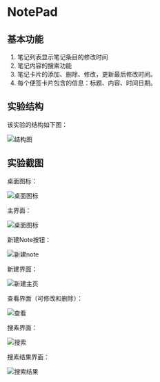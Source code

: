 # NotePad
## **基本功能**

1. 笔记列表显示笔记条目的修改时间
2. 笔记内容的搜索功能
3. 笔记卡片的添加、删除、修改，更新最后修改时间。
4. 每个便签卡片包含的信息：标题、内容、时间日期。

## 实验结构

该实验的结构如下图：

![结构图](https://github.com/ATN-MU/class/blob/master/NotePad/Image/结构图.png)

## **实验截图**

桌面图标：

![桌面图标](https://github.com/ATN-MU/class/blob/master/NotePad/Image/桌面图标.png)

主界面：

![桌面图标](https://github.com/ATN-MU/class/blob/master/NotePad/Image/主页.png)

新建Note按钮：

![新建note](https://github.com/ATN-MU/class/blob/master/NotePad/Image/新建note.png)

新建界面：

![新建主页](https://github.com/ATN-MU/class/blob/master/NotePad/Image/新建主页.png)

查看界面（可修改和删除）：

![查看](https://github.com/ATN-MU/class/blob/master/NotePad/Image/查看.png)

搜素界面：

![搜索](https://github.com/ATN-MU/class/blob/master/NotePad/Image/搜索.png)

搜素结果界面：

![搜索结果](https://github.com/ATN-MU/class/blob/master/NotePad/Image/搜索结果.png)



